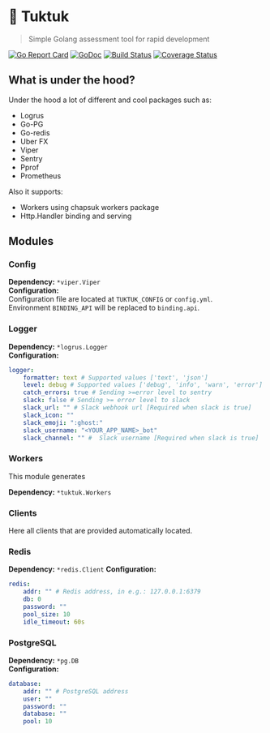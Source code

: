 # 🚌 Tuktuk
> Simple Golang assessment tool for rapid development

[![Go Report Card](https://goreportcard.com/badge/github.com/m1ome/tuktuk)](https://goreportcard.com/report/github.com/m1ome/tuktuk)
[![GoDoc](https://godoc.org/github.com/m1ome/tuktuk?status.svg)](https://godoc.org/github.com/m1ome/tuktuk)
[![Build Status](https://travis-ci.org/m1ome/tuktuk.svg?branch=master)](https://travis-ci.org/m1ome/tuktuk)
[![Coverage Status](https://coveralls.io/repos/github/m1ome/tuktuk/badge.svg?branch=master)](https://coveralls.io/github/m1ome/tuktuk?branch=master)

## What is under the hood?
Under the hood a lot of different and cool packages such as:
- Logrus
- Go-PG
- Go-redis
- Uber FX
- Viper
- Sentry
- Pprof
- Prometheus

Also it supports:
- Workers using chapsuk workers package
- Http.Handler binding and serving

## Modules

### Config
**Dependency:** `*viper.Viper`  
**Configuration:**  
Configuration file are located at `TUKTUK_CONFIG` or `config.yml`.  
Environment `BINDING_API` will be replaced to `binding.api`.  


### Logger
**Dependency:** `*logrus.Logger`  
**Configuration:**
```yaml
logger: 
    formatter: text # Supported values ['text', 'json']
    level: debug # Supported values ['debug', 'info', 'warn', 'error']
    catch_errors: true # Sending >=error level to sentry
    slack: false # Sending >= error level to slack 
    slack_url: "" # Slack webhook url [Required when slack is true]
    slack_icon: ""
    slack_emoji: ":ghost:"
    slack_username: "<YOUR_APP_NAME>_bot"
    slack_channel: "" #  Slack username [Required when slack is true]
```

### Workers
This module generates

**Dependency:** `*tuktuk.Workers`

### Clients
Here all clients that are provided automatically located.

### Redis
**Dependency:** `*redis.Client`
**Configuration:**  
```yaml
redis:
    addr: "" # Redis address, in e.g.: 127.0.0.1:6379
    db: 0
    password: ""
    pool_size: 10
    idle_timeout: 60s
```

### PostgreSQL
**Dependency:** `*pg.DB`  
**Configuration:**
```yaml
database:
    addr: "" # PostgreSQL address
    user: ""
    password: ""
    database: ""
    pool: 10
```